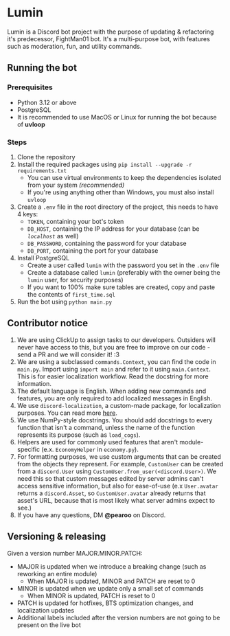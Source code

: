# Lumin
Lumin is a Discord bot project with the purpose of updating & refactoring it's predecessor, FightMan01 bot. It's a multi-purpose bot, with features such as moderation, fun, and utility commands.

## Running the bot
### Prerequisites
- Python 3.12 or above
- PostgreSQL
- It is recommended to use MacOS or Linux for running the bot because of **uvloop**
### Steps
1. Clone the repository
2. Install the required packages using `pip install --upgrade -r requirements.txt`
    - You can use virtual environments to keep the dependencies isolated from your system _(recommended)_
    - If you're using anything other than Windows, you must also install `uvloop`
3. Create a `.env` file in the root directory of the project, this needs to have 4 keys:
    - `TOKEN`, containing your bot's token
    - `DB_HOST`, containing the IP address for your database (can be _`localhost`_ as well)
    - `DB_PASSWORD`, containing the password for your database
    - `DB_PORT`, containing the port for your database
4. Install PostgreSQL
    - Create a user called `lumin` with the password you set in the `.env` file
    - Create a database called `lumin` (preferably with the owner being the `lumin` user, for security purposes)
    - If you want to 100% make sure tables are created, copy and paste the contents of `first_time.sql`
5. Run the bot using `python main.py`

## Contributor notice
1. We are using ClickUp to assign tasks to our developers. Outsiders will never have access to this, but you are free to
improve on our code - send a PR and we will consider it! :3
2. We are using a subclassed `commands.Context`, you can find the code in `main.py`. Import using `import main` and
refer to it using `main.Context`. This is for easier localization workflow. Read the docstring for more information.
3. The default language is English. When adding new commands and features, you are only required to add localized
messages in English.
4. We use `discord-localization`, a custom-made package, for localization purposes. You can read more
[here](https://pypi.org/project/discord-localization).
5. We use NumPy-style docstrings. You should add docstrings to every function that isn't a command, unless the name of
the function represents its purpose (such as `load_cogs`).
6. Helpers are used for commonly used features that aren't module-specific (e.x. `EconomyHelper` in `economy.py`).
7. For formatting purposes, we use custom arguments that can be created from the objects they represent. For example,
`CustomUser` can be created from a `discord.User` using `CustomUser.from_user(<discord.User>)`. We need this so that
custom messages edited by server admins can't access sensitive information, but also for ease-of-use (e.x `User.avatar`
returns a `discord.Asset`, so `CustomUser.avatar` already returns that asset's URL, because that is most likely what
server admins expect to see.)
8. If you have any questions, DM **@pearoo** on Discord.

## Versioning & releasing
Given a version number MAJOR.MINOR.PATCH:
- MAJOR is updated when we introduce a breaking change (such as reworking an entire module)
  - When MAJOR is updated, MINOR and PATCH are reset to 0
- MINOR is updated when we update only a small set of commands
  - When MINOR is updated, PATCH is reset to 0
- PATCH is updated for hotfixes, BTS optimization changes, and localization updates
- Additional labels included after the version numbers are not going to be present on the live bot
